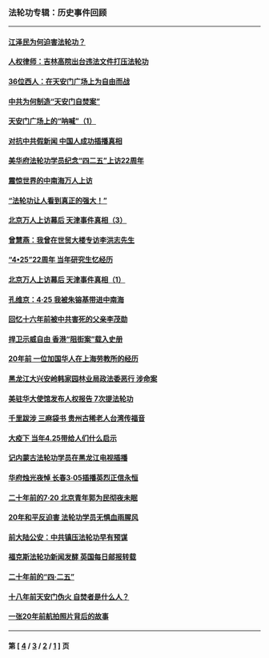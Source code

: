 ### 法轮功专辑：历史事件回顾
---
#### [江泽民为何迫害法轮功？](../../pages/nf5793/n13876324.md?03200430) 
#### [人权律师：吉林高院出台违法文件打压法轮功](../../pages/nf5793/n13825665.md?03200430) 
#### [36位西人：在天安门广场上为自由而战](../../pages/nf5793/n13390029.md?03200430) 
#### [中共为何制造“天安门自焚案”](../../pages/nf5793/n13183270.md?03200430) 
#### [天安门广场上的“呐喊”（1）](../../pages/nf5793/n13105277.md?03200430) 
#### [对抗中共假新闻 中国人成功插播真相](../../pages/nf5793/n12910618.md?03200430) 
#### [美华府法轮功学员纪念“四二五”上访22周年](../../pages/nf5793/n12904445.md?03200430) 
#### [震惊世界的中南海万人上访](../../pages/nf5793/n12903976.md?03200430) 
#### [“法轮功让人看到真正的强大！”](../../pages/nf5793/n12903195.md?03200430) 
#### [北京万人上访幕后 天津事件真相（3）](../../pages/nf5793/n12902807.md?03200430) 
#### [曾慧燕：我曾在世贸大楼专访李洪志先生](../../pages/nf5793/n12898729.md?03200430) 
#### [“4•25”22周年 当年研究生忆经历](../../pages/nf5793/n12894152.md?03200430) 
#### [北京万人上访幕后 天津事件真相（1）](../../pages/nf5793/n12885174.md?03200430) 
#### [孔维京：4·25 我被朱镕基带进中南海](../../pages/nf5793/n12864987.md?03200430) 
#### [回忆十六年前被中共害死的父亲李茂勋](../../pages/nf5793/n12880270.md?03200430) 
#### [捍卫示威自由 香港“阻街案”载入史册](../../pages/nf5793/n12811245.md?03200430) 
#### [20年前 一位加国华人在上海劳教所的经历](../../pages/nf5793/n12707932.md?03200430) 
#### [黑龙江大兴安岭韩家园林业局政法委恶行 涉命案](../../pages/nf5793/n12622815.md?03200430) 
#### [美驻华大使馆发布人权报告 7次提法轮功](../../pages/nf5793/n12520541.md?03200430) 
#### [千里跋涉 三麻袋书 贵州古稀老人台湾传福音](../../pages/nf5793/n12198750.md?03200430) 
#### [大疫下 当年4.25带给人们什么启示](../../pages/nf5793/n12058565.md?03200430) 
#### [记内蒙古法轮功学员在黑龙江电视插播](../../pages/nf5793/n11699194.md?03200430) 
#### [华府烛光夜悼 长春3·05插播英烈正信永恒](../../pages/nf5793/n11397432.md?03200430) 
#### [二十年前的7·20 北京青年郭为民彻夜未眠](../../pages/nf5793/n11354195.md?03200430) 
#### [20年和平反迫害 法轮功学员无惧血雨腥风](../../pages/nf5793/n11348279.md?03200430) 
#### [前大陆公安：中共镇压法轮功早有预谋](../../pages/nf5793/n11352168.md?03200430) 
#### [福克斯法轮功新闻发酵  英国每日邮报转载](../../pages/nf5793/n11285952.md?03200430) 
#### [二十年前的“四·二五”](../../pages/nf5793/n11207639.md?03200430) 
#### [十八年前天安门伪火 自焚者是什么人？](../../pages/nf5793/n10996556.md?03200430) 
#### [一张20年前航拍照片背后的故事](../../pages/nf5793/n10693797.md?03200430) 

---
#### 第 [ [4](./4.md?03200430) / [3](./3.md?03200430) / [2](./2.md?03200430) / [1](./1.md?03200430) ] 页
